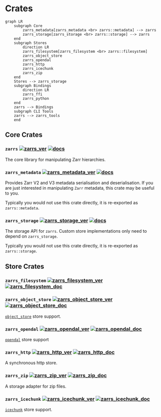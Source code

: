 # Crates

```mermaid
graph LR
    subgraph Core
        zarrs_metadata[zarrs_metadata <br> zarrs::metadata] --> zarrs
        zarrs_storage[zarrs_storage <br> zarrs::storage] --> zarrs
    end
    subgraph Stores
        direction LR
        zarrs_filesystem[zarrs_filesystem <br> zarrs::filesystem]
        zarrs_object_store
        zarrs_opendal
        zarrs_http
        zarrs_icechunk
        zarrs_zip
    end
    Stores --> zarrs_storage
    subgraph Bindings
        direction LR
        zarrs_ffi
        zarrs_python
    end
    zarrs --> Bindings
    subgraph CLI Tools
    zarrs --> zarrs_tools
    end
```

## Core Crates

### `zarrs` [![zarrs_ver]](https://crates.io/crates/zarrs) [![docs]](https://docs.rs/zarrs)
[zarrs_ver]: https://img.shields.io/crates/v/zarrs?label=


The core library for manipulating Zarr hierarchies.

### `zarrs_metadata` [![zarrs_metadata_ver]](https://crates.io/crates/zarrs_metadata) [![docs]](https://docs.rs/zarrs_metadata)
[zarrs_metadata_ver]: https://img.shields.io/crates/v/zarrs_metadata?label=

Provides Zarr V2 and V3 metadata serialisation and deserialisation.
If you are just interested in manipulating `Zarr` metadata, this crate may be useful to you.

Typically you would not use this crate directly, it is re-exported as `zarrs::metadata`.


### `zarrs_storage` [![zarrs_storage_ver]](https://crates.io/crates/zarrs_storage) [![docs]](https://docs.rs/zarrs_storage)
[zarrs_storage_ver]: https://img.shields.io/crates/v/zarrs_storage?label=

The storage API for `zarrs`. Custom store implementations only need to depend on `zarrs_storage`.

Typically you would not use this crate directly, it is re-exported as `zarrs::storage`.

[docs]: https://img.shields.io/badge/docs-brightgreen

## Store Crates

### `zarrs_filesystem` [![zarrs_filesystem_ver]](https://crates.io/crates/zarrs_filesystem) [![zarrs_filesystem_doc]](https://docs.rs/zarrs_filesystem)

[zarrs_filesystem_ver]: https://img.shields.io/crates/v/zarrs_filesystem?label=
[zarrs_filesystem_doc]: https://docs.rs/zarrs_filesystem/badge.svg

### `zarrs_object_store` [![zarrs_object_store_ver]](https://crates.io/crates/zarrs_object_store) [![zarrs_object_store_doc]](https://docs.rs/zarrs_object_store)

[`object_store`](https://docs.rs/object_store/latest/object_store/) store support.

[zarrs_object_store_ver]: https://img.shields.io/crates/v/zarrs_object_store?label=
[zarrs_object_store_doc]: https://docs.rs/zarrs_object_store/badge.svg

### `zarrs_opendal` [![zarrs_opendal_ver]](https://crates.io/crates/zarrs_opendal) [![zarrs_opendal_doc]](https://docs.rs/zarrs_opendal)

[`opendal`](https://docs.rs/opendal/latest/opendal/) store support

[zarrs_opendal_ver]: https://img.shields.io/crates/v/zarrs_opendal?label=
[zarrs_opendal_doc]: https://docs.rs/zarrs_opendal/badge.svg

### `zarrs_http` [![zarrs_http_ver]](https://crates.io/crates/zarrs_http) [![zarrs_http_doc]](https://docs.rs/zarrs_http)

A synchronous http store.

[zarrs_http_ver]: https://img.shields.io/crates/v/zarrs_http?label=
[zarrs_http_doc]: https://docs.rs/zarrs_http/badge.svg

### `zarrs_zip` [![zarrs_zip_ver]](https://crates.io/crates/zarrs_zip) [![zarrs_zip_doc]](https://docs.rs/zarrs_zip)

A storage adapter for zip files.

[zarrs_zip_ver]: https://img.shields.io/crates/v/zarrs_zip?label=
[zarrs_zip_doc]: https://docs.rs/zarrs_zip/badge.svg

### `zarrs_icechunk` [![zarrs_icechunk_ver]](https://crates.io/crates/zarrs_icechunk) [![zarrs_icechunk_doc]](https://docs.rs/zarrs_icechunk)
[`icechunk`](https://docs.rs/icechunk/latest/icechunk/) store support.

[zarrs_icechunk_ver]: https://img.shields.io/crates/v/zarrs_icechunk?label=
[zarrs_icechunk_doc]: https://docs.rs/zarrs_icechunk/badge.svg
